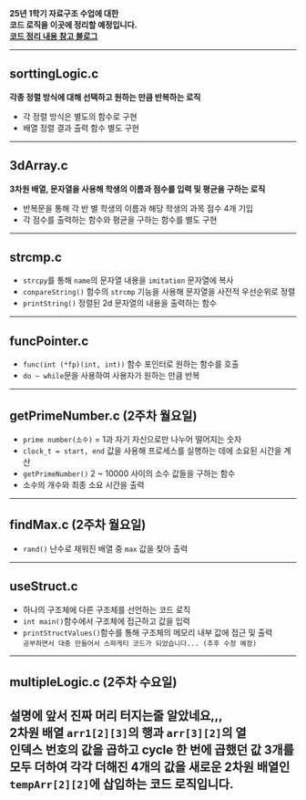 **25년 1학기 자료구조 수업에 대한<br>
코드 로직을 이곳에 정리할 예정입니다.**
<br>
<strong><a href="https://velog.io/@zeew00/series/C%EC%96%B8%EC%96%B4">코드 정리 내용 참고 블로그</a></strong>

---
## sorttingLogic.c

**각종 정렬 방식에 대해 선택하고 원하는 만큼 반복하는 로직**
- 각 정렬 방식은 별도의 함수로 구현
- 배열 정렬 결과 출력 함수 별도 구현
---
## 3dArray.c

**3차원 배열, 문자열을 사용해 학생의 이름과 점수를 입력 및 평균을 구하는 로직**
- 반복문을 통해 각 반 별 학생의 이름과 해당 학생의 과목 점수 4개 기입
- 각 점수를 출력하는 함수와 평균을 구하는 함수를 별도 구현
---
## strcmp.c
- `strcpy`를 통해 `name`의 문자열 내용을 `imitation` 문자열에 복사
- `conpareString()` 함수의 `strcmp` 기능을 사용해 문자열을 사전적 우선순위로 정렬
- `printString()` 정렬된 2d 문자열의 내용을 출력하는 함수
---
## funcPointer.c
- `func(int (*fp)(int, int))` 함수 포인터로 원하는 함수를 호출
- `do ~ while`문을 사용하여 사용자가 원하는 만큼 반복
---
## getPrimeNumber.c (2주차 월요일)
- `prime number(소수)` = 1과 자기 자신으로만 나누어 떨어지는 숫자
- `clock_t = start, end` 값을 사용해 프로세스를 실행하는 데에 소요된 시간을 계산
- `getPrimeNumber()` 2 ~ 10000 사이의 소수 값들을 구하는 함수
- 소수의 개수와 최종 소요 시간을 출력
---
## findMax.c (2주차 월요일)
- `rand()` 난수로 채워진 배열 중 `max` 값을 찾아 출력
---
## useStruct.c 
- 하나의 구조체에 다른 구조체를 선언하는 코드 로직
- `int main()`함수에서 구조체에 접근하고 값을 입력
- `printStructValues()`함수를 통해 구조체의 메모리 내부 값에 접근 및 출력<br>
`공부하면서 대충 만들어서 스파게티 코드가 되었습니다... (추후 수정 예정)`
---
## multipleLogic.c (2주차 수요일)
**설명에 앞서 진짜 머리 터지는줄 알았네요,,,**
<br>
2차원 배열 `arr1[2][3]`의 행과 `arr[3][2]`의 열<br>
인덱스 번호의 값을 곱하고 cycle 한 번에 곱했던 값 3개를<br>
모두 더하여 각각 더해진 4개의 값을 새로운 2차원 배열인<br>
`tempArr[2][2]`에 삽입하는 코드 로직입니다.
---